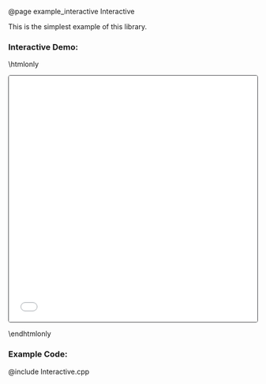 @page example_interactive Interactive

This is the simplest example of this library.

### Interactive Demo:

\htmlonly

<iframe id="demoFrame" src="Interactive.html" style="height:500px;width:100%;border:1px solid #38393b;border-radius: 4px;display:block;"></iframe>

\endhtmlonly

### Example Code:

@include Interactive.cpp